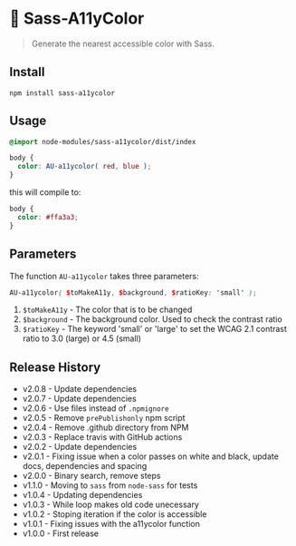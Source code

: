🌈 Sass-A11yColor
==============

> Generate the nearest accessible color with Sass.


## Install

```shell
npm install sass-a11ycolor
```


## Usage

```scss
@import node-modules/sass-a11ycolor/dist/index

body {
  color: AU-a11ycolor( red, blue );
}
```

this will compile to:

```css
body {
  color: #ffa3a3;
}
```


## Parameters

The function `AU-a11ycolor` takes three parameters:

```scss
AU-a11ycolor( $toMakeA11y, $background, $ratioKey: 'small' );
```

1. `$toMakeA11y` - The color that is to be changed
1. `$background` - The background color. Used to check the contrast ratio
1. `$ratioKey`   - The keyword 'small' or 'large' to set the WCAG 2.1 contrast ratio to 3.0 (large) or 4.5 (small)


## Release History

* v2.0.8 - Update dependencies
* v2.0.7 - Update dependencies
* v2.0.6 - Use files instead of `.npmignore`
* v2.0.5 - Remove `prePublishonly` npm script
* v2.0.4 - Remove .github directory from NPM
* v2.0.3 - Replace travis with GitHub actions
* v2.0.2 - Update dependencies
* v2.0.1 - Fixing issue when a color passes on white and black, update docs, dependencies and spacing
* v2.0.0 - Binary search, remove steps
* v1.1.0 - Moving to `sass` from `node-sass` for tests
* v1.0.4 - Updating dependencies
* v1.0.3 - While loop makes old code unecessary
* v1.0.2 - Stoping iteration if the color is accessible
* v1.0.1 - Fixing issues with the a11ycolor function
* v1.0.0 - First release
